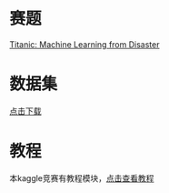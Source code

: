 # 赛题

[Titanic: Machine Learning from Disaster](https://www.kaggle.com/c/titanic)

# 数据集

[点击下载](https://www.kaggle.com/c/titanic/data)

# 教程
本kaggle竞赛有教程模块，[点击查看教程](https://github.com/AndyShan/competitions/tree/master/kaggle/titanic_machine_learning_from_disaster/getting_started)
